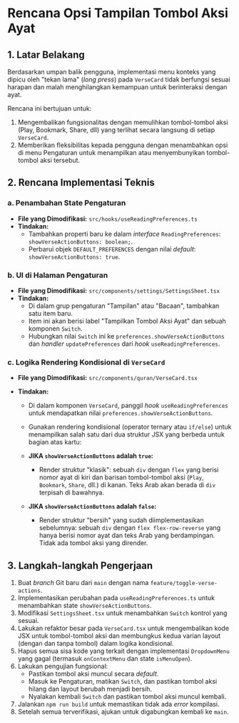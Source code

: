 # Rencana Opsi Tampilan Tombol Aksi Ayat

## 1. Latar Belakang

Berdasarkan umpan balik pengguna, implementasi menu konteks yang dipicu oleh "tekan lama" (_long press_) pada `VerseCard` tidak berfungsi sesuai harapan dan malah menghilangkan kemampuan untuk berinteraksi dengan ayat.

Rencana ini bertujuan untuk:

1.  Mengembalikan fungsionalitas dengan memulihkan tombol-tombol aksi (Play, Bookmark, Share, dll) yang terlihat secara langsung di setiap `VerseCard`.
2.  Memberikan fleksibilitas kepada pengguna dengan menambahkan opsi di menu Pengaturan untuk menampilkan atau menyembunyikan tombol-tombol aksi tersebut.

## 2. Rencana Implementasi Teknis

### a. Penambahan State Pengaturan

- **File yang Dimodifikasi:** `src/hooks/useReadingPreferences.ts`
- **Tindakan:**
  - Tambahkan properti baru ke dalam _interface_ `ReadingPreferences`: `showVerseActionButtons: boolean;`.
  - Perbarui objek `DEFAULT_PREFERENCES` dengan nilai _default_: `showVerseActionButtons: true`.

### b. UI di Halaman Pengaturan

- **File yang Dimodifikasi:** `src/components/settings/SettingsSheet.tsx`
- **Tindakan:**
  - Di dalam grup pengaturan "Tampilan" atau "Bacaan", tambahkan satu item baru.
  - Item ini akan berisi label "Tampilkan Tombol Aksi Ayat" dan sebuah komponen `Switch`.
  - Hubungkan nilai `Switch` ini ke `preferences.showVerseActionButtons` dan _handler_ `updatePreferences` dari _hook_ `useReadingPreferences`.

### c. Logika Rendering Kondisional di `VerseCard`

- **File yang Dimodifikasi:** `src/components/quran/VerseCard.tsx`
- **Tindakan:**

  - Di dalam komponen `VerseCard`, panggil _hook_ `useReadingPreferences` untuk mendapatkan nilai `preferences.showVerseActionButtons`.
  - Gunakan rendering kondisional (operator ternary atau `if/else`) untuk menampilkan salah satu dari dua struktur JSX yang berbeda untuk bagian atas kartu:

  - **JIKA `showVerseActionButtons` adalah `true`:**

    - Render struktur "klasik": sebuah `div` dengan `flex` yang berisi nomor ayat di kiri dan barisan tombol-tombol aksi (`Play`, `Bookmark`, `Share`, dll.) di kanan. Teks Arab akan berada di `div` terpisah di bawahnya.

  - **JIKA `showVerseActionButtons` adalah `false`:**
    - Render struktur "bersih" yang sudah diimplementasikan sebelumnya: sebuah `div` dengan `flex flex-row-reverse` yang hanya berisi nomor ayat dan teks Arab yang berdampingan. Tidak ada tombol aksi yang dirender.

## 3. Langkah-langkah Pengerjaan

1.  Buat _branch_ Git baru dari `main` dengan nama `feature/toggle-verse-actions`.
2.  Implementasikan perubahan pada `useReadingPreferences.ts` untuk menambahkan state `showVerseActionButtons`.
3.  Modifikasi `SettingsSheet.tsx` untuk menambahkan `Switch` kontrol yang sesuai.
4.  Lakukan refaktor besar pada `VerseCard.tsx` untuk mengembalikan kode JSX untuk tombol-tombol aksi dan membungkus kedua varian layout (dengan dan tanpa tombol) dalam logika kondisional.
5.  Hapus semua sisa kode yang terkait dengan implementasi `DropdownMenu` yang gagal (termasuk `onContextMenu` dan state `isMenuOpen`).
6.  Lakukan pengujian fungsional:
    - Pastikan tombol aksi muncul secara _default_.
    - Masuk ke Pengaturan, matikan `Switch`, dan pastikan tombol aksi hilang dan layout berubah menjadi bersih.
    - Nyalakan kembali `Switch` dan pastikan tombol aksi muncul kembali.
7.  Jalankan `npm run build` untuk memastikan tidak ada _error_ kompilasi.
8.  Setelah semua terverifikasi, ajukan untuk digabungkan kembali ke `main`.
